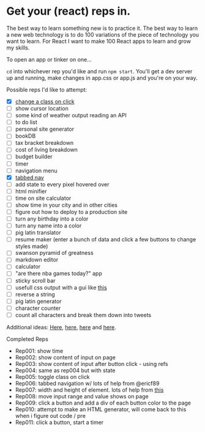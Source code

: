# Get your (react) reps in.
The best way to learn something new is to practice it. The best way to learn a new web technology is to do 100 variations of the piece of technology you want to learn. For React I want to make 100 React apps to learn and grow my skills.

To open an app or tinker on one...

`cd` into whichever rep you'd like and run `npm start`. You'll get a dev server up and running, make changes in app.css or app.js and you're on your way.

Possible reps I'd like to attempt:
- [x] [change a class on click](https://github.com/mattjared/reactreps/tree/master/rep005)
- [ ] show cursor location
- [ ] some kind of weather output reading an API
- [ ] to do list
- [ ] personal site generator
- [ ] bookDB
- [ ] tax bracket breakdown
- [ ] cost of living breakdown
- [ ] budget builder
- [ ] timer
- [ ] navigation menu
- [x] [tabbed nav](https://github.com/mattjared/reactreps/tree/master/rep006)
- [ ] add state to every pixel hovered over
- [ ] html minifier
- [ ] time on site calculator
- [ ] show time in your city and in other cities
- [ ] figure out how to deploy to a production site
- [ ] turn any birthday into a color
- [ ] turn any name into a color
- [ ] pig latin translator
- [ ] resume maker (enter a bunch of data and click a few buttons to change styles made)
- [ ] swanson pyramid of greatness
- [ ] markdown editor
- [ ] calculator
- [ ] "are there nba games today?" app
- [ ] sticky scroll bar
- [ ] usefull css output with a gui like [this](http://www.lugolabs.com/caret)
- [ ] reverse a string
- [ ] pig latin generator
- [ ] character counter
- [ ] count all characters and break them down into tweets

Additional ideas: [Here](http://www.dreamincode.net/forums/topic/78802-martyr2s-mega-project-ideas-list/), [here](http://bonsaiden.github.io/JavaScript-Garden/), [here](https://github.com/jlem/WebDevChallenge) and [here](https://www.reddit.com/r/dailyprogrammer).

Completed Reps
- Rep001: show time
- Rep002: show content of input on page
- Rep003: show content of input after button click - using refs
- Rep004: same as rep004 but with state
- Rep005: toggle class on click
- Rep006: tabbed navigation w/ lots of help from @ericf89
- Rep007: width and height of element. lots of help from [this](https://github.com/KyleAMathews/react-component-width-mixin)
- Rep008: move input range and value shows on page
- Rep009: click a button and add a div of each button color to the page
- Rep010: attempt to make an HTML generator, will come back to this when i figure out code / pre
- Rep011: click a button, start a timer
